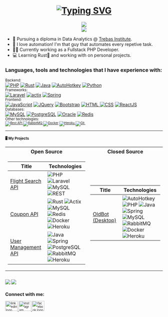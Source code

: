 <h1 align="center">
  <a href="https://git.io/typing-svg"><img src="https://readme-typing-svg.herokuapp.com/?font=Fira+Code&size=75&duration=1500&pause=500&color=0CE82B&background=000000EE&center=true&vCenter=true&multiline=true&width=1920&height=225&lines=Hello+there!;Welcome+to+my+GitHub+:)" alt="Typing SVG" /></a>
</h1>

<div align="center">
<a href="https://github.com/alfredomtx">
    <img src="https://github-stats-alpha.vercel.app/api?username=alfredomtx&cc=22272e&tc=37BCF6&ic=fff&bc=0000">
</a>
<br>
<img src="https://visitor-badge.glitch.me/badge?page_id=alfredomtx.alfredomtx">
  
</div>

- 📖 Pursuing a diploma in Data Analytics @ [Trebas Institute](https://www.trebas.com/programs/business-and-technology-programs/analytics-big-data-and-business-intelligence-montreal). 
- 🤖 I love automation! I'm that guy that automates every repetive task.
- 🧑‍💻 Currently working as a Fullstack PHP Developer.
- 💻 Learning Rust🦀 and working with on personal projects. 

### Languages, tools and technologies that I have **experience** with:

<p>
  <small>Backend:</small><br>
  <a href="https://github.com/search?q=user%3Aalfredomtx+language%3Aphp"><img alt="PHP" src="https://img.shields.io/badge/PHP-777BB4.svg?logo=php&logoColor=white"></a>
  <a href="https://github.com/search?q=user%3Aalfredomtx+language%3Arust"><img alt="Rust" src="https://img.shields.io/badge/Rust-black.svg?logo=rust&logoColor=white"></a>
  <a href="https://github.com/search?q=user%3Aalfredomtx+language%3Ajava"><img alt="Java" src="https://custom-icon-badges.herokuapp.com/badge/Java-red.svg?logo=java&logoColor=white"></a>
  <a href="https://github.com/search?q=user%3Aalfredomtx+language%3Aautohotkey"><img alt="AutoHotkey" src="https://img.shields.io/badge/AutoHotkey-limegreen.svg?logo=autohotkey&logoColor=white"></a>
  <a href="https://github.com/search?q=user%3AMuriloChianfa+language%3Apython"><img alt="Python" src="https://img.shields.io/badge/Python-14354C.svg?logo=python&logoColor=white"></a>
  
  <br>
  <small>Frameworks:</small><br>
  <a href="https://github.com/search?q=user%3Aalfredomtx+language%3Aphp"><img alt="Laravel" src="https://img.shields.io/badge/Laravel-777BB4.svg?logo=Laravel&logoColor=white"></a>
  <a href="https://github.com/search?q=user%3Aalfredomtx+language%3Arust"><img alt="actix" src="https://img.shields.io/badge/Actix-black.svg?logo=actix&logoColor=white"></a>
  <a href="https://github.com/search?q=user%3Aalfredomtx+language%3Ajava"><img alt="Spring" src="https://custom-icon-badges.herokuapp.com/badge/Spring-green.svg?logo=spring&logoColor=white"></a>
  
  <br>
  <small>Frontend:</small><br>
  <a href="https://github.com/search?q=user%3Aalfredomtx+language%3Ajavascript"><img alt="JavaScript" src="https://img.shields.io/badge/JavaScript-F7DF1E.svg?logo=javascript&logoColor=black"></a>
  <a href="#"><img alt="JQuery" src="https://img.shields.io/badge/JQuery-black.svg?logo=jquery&logoColor=white"></a>
  <a href="#"><img alt="Bootstrap" src="https://img.shields.io/badge/Bootstrap-7952B3.svg?logo=bootstrap&logoColor=white"></a>
  <a href="https://github.com/search?q=user%3Aalfredomtx+language%3Ahtml"><img alt="HTML" src="https://img.shields.io/badge/HTML-E34F26.svg?logo=html5&logoColor=white"> </a>
  <a href="https://github.com/search?q=user%3Aalfredomtx+language%3Acss"><img alt="CSS" src="https://img.shields.io/badge/CSS-1572B6.svg?logo=css3&logoColor=white"></a>
  <a href="https://github.com/search?q=user%3Aalfredomtx+language%3Ahtml"><img alt="ReactJS" src="https://img.shields.io/badge/React-purple.svg?logo=react&logoColor=white"> </a>
  
  <br>
  <small>Databases:</small><br>
  <a href="#"><img alt="MySQL" src="https://img.shields.io/badge/MySQL-07405e.svg?logo=mysql&logoColor=white"></a>
  <a href="#"><img alt="PostgreSQL" src ="https://img.shields.io/badge/PostgreSQL-316192.svg?logo=postgresql&logoColor=white"></a>
  <a href="#"><img alt="Oracle" src ="https://img.shields.io/badge/Oracle-orange.svg?logo=oracle&logoColor=white"></a>
  <a href="#"><img alt="Redis" src ="https://img.shields.io/badge/Redis-red.svg?logo=redis&logoColor=white"></a>

  <br>
  <small>Other technologies:<small><br>
  <a href="#"><img alt="Rest API" src="https://img.shields.io/badge/API-REST-blue">
  <a href="#"><img alt="RabbitMQ" src="https://img.shields.io/badge/RabbitMQ-orange.svg?logo=rabbitmq&logoColor=white">
  <a href="https://github.com/search?q=user%3Aalfredomtx+language%3Adocker"><img alt="Docker" src="https://img.shields.io/badge/-Docker-2496ED?style=flat&logo=docker&logoColor=fff"></a>
  <a href="#"><img alt="Heroku" src="https://img.shields.io/badge/Heroku-430098.svg?logo=heroku&logoColor=white">
  <a href="#"><img alt="Git" src="https://img.shields.io/badge/Git-orange.svg?logo=git&logoColor=white">
  <a href="#"><img alt="" src="https://img.shields.io/badge/Windows-darkblue?style=flat&logo=Windows&logoColor=fff"></a>
  <a href="#"><img alt="" src="https://img.shields.io/badge/Linux-000?style=flat&logo=linux&logoColor=fff"></a>
  </a>

</p>

<hr>

### 🖥️ My Projects

<table>
<tr><th>Open Source</th><th>Closed Source</th></tr>
<tr><td>

|Title | Technologies|
|--|--|
| [Flight Search API](https://github.com/alfredomtx/trip-builder)| ![PHP](https://img.shields.io/badge/PHP-777BB4.svg?logo=php&logoColor=white)  ![Laravel](https://img.shields.io/badge/Laravel-777BB4.svg?logo=Laravel&logoColor=white) ![MySQL](https://img.shields.io/badge/MySQL-07405e.svg?logo=mysql&logoColor=white) <br>  ![REST](https://img.shields.io/badge/API-REST-blue)
| [Coupon API](https://github.com/alfredomtx/coupon-api)| ![Rust](https://img.shields.io/badge/Rust-black.svg?logo=rust&logoColor=white)  ![Actix](https://img.shields.io/badge/Actix-black.svg?logo=&logoColor=white) ![MySQL](https://img.shields.io/badge/MySQL-07405e.svg?logo=mysql&logoColor=white) <br>  ![Redis](https://img.shields.io/badge/Redis-red.svg?logo=redis&logoColor=white) ![Docker](https://img.shields.io/badge/-Docker-2496ED?style=flat&logo=docker&logoColor=fff) ![Heroku](https://img.shields.io/badge/Heroku-430098.svg?logo=heroku&logoColor=white) |
| [User Management API](https://github.com/alfredomtx/user-management-api)|  ![Java](https://custom-icon-badges.herokuapp.com/badge/Java-red.svg?logo=java&logoColor=white)  ![Spring](https://custom-icon-badges.herokuapp.com/badge/Spring-green.svg?logo=spring&logoColor=white)  ![PostgreSQL](https://img.shields.io/badge/PostgreSQL-316192.svg?logo=postgresql&logoColor=white) <br> ![RabbitMQ](https://img.shields.io/badge/Rabbitmq-orange.svg?logo=rabbitmq&logoColor=white) ![Heroku](https://img.shields.io/badge/Heroku-430098.svg?logo=heroku&logoColor=white) 


</td><td>

|Title | Technologies|
|--|--|
| [OldBot (Desktop)](https://oldbot.com.br/index.php)| ![AutoHotkey](https://img.shields.io/badge/AutoHotkey-limegreen.svg?logo=autohotkey&logoColor=white) ![PHP](https://img.shields.io/badge/PHP-777BB4.svg?logo=php&logoColor=white) ![Java](https://custom-icon-badges.herokuapp.com/badge/Java-red.svg?logo=java&logoColor=white) <br> ![Spring](https://custom-icon-badges.herokuapp.com/badge/Spring-green.svg?logo=spring&logoColor=white)  ![MySQL](https://img.shields.io/badge/MySQL-07405e.svg?logo=mysql&logoColor=white) ![RabbitMQ](https://img.shields.io/badge/Rabbitmq-orange.svg?logo=rabbitmq&logoColor=white) <br> ![Docker](https://img.shields.io/badge/-Docker-2496ED?style=flat&logo=docker&logoColor=fff) ![Heroku](https://img.shields.io/badge/Heroku-430098.svg?logo=heroku&logoColor=white)   

</td></tr>
</table>


<br>

<div align="left">
  <img src="http://github-profile-summary-cards.vercel.app/api/cards/profile-details?username=alfredomtx&theme=dracula" />
  <img src="https://github-readme-stats-git-masterrstaa-rickstaa.vercel.app/api/top-langs/?username=alfredomtx&layout=compact&theme=dracula" />
</div>


## Connect with me:
<div align="left">
  <a href="https://www.linkedin.com/in/alfredo-menezes/" target="_blank">
    <img src="https://raw.githubusercontent.com/maurodesouza/profile-readme-generator/master/src/assets/icons/social/linkedin/default.svg" width="40" height="32" alt="linkedin logo"  />
  </a>
  <a href="https://www.instagram.com/alfredomtx/" target="_blank">
    <img src="https://raw.githubusercontent.com/maurodesouza/profile-readme-generator/master/src/assets/icons/social/instagram/default.svg" width="40" height="32" alt="instagram logo"  />
  </a>
  <a href="https://www.facebook.com/alfredo.menezes.56/" target="_blank">
    <img src="https://raw.githubusercontent.com/maurodesouza/profile-readme-generator/master/src/assets/icons/social/facebook/default.svg" width="40" height="32" alt="facebook logo"  />
  </a>
</div>
